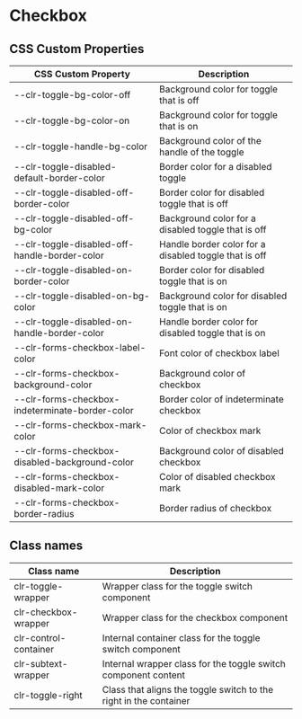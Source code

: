 # Checkbox

## CSS Custom Properties

| CSS Custom Property                             | Description                                           |
| ----------------------------------------------- | ----------------------------------------------------- |
| --clr-toggle-bg-color-off                       | Background color for toggle that is off               |
| --clr-toggle-bg-color-on                        | Background color for toggle that is on                |
| --clr-toggle-handle-bg-color                    | Background color of the handle of the toggle          |
| --clr-toggle-disabled-default-border-color      | Border color for a disabled toggle                    |
| --clr-toggle-disabled-off-border-color          | Border color for disabled toggle that is off          |
| --clr-toggle-disabled-off-bg-color              | Background color for a disabled toggle that is off    |
| --clr-toggle-disabled-off-handle-border-color   | Handle border color for a disabled toggle that is off |
| --clr-toggle-disabled-on-border-color           | Border color for disabled toggle that is on           |
| --clr-toggle-disabled-on-bg-color               | Background color for disabled toggle that is on       |
| --clr-toggle-disabled-on-handle-border-color    | Handle border color for disabled toggle that is on    |
| --clr-forms-checkbox-label-color                | Font color of checkbox label                          |
| --clr-forms-checkbox-background-color           | Background color of checkbox                          |
| --clr-forms-checkbox-indeterminate-border-color | Border color of indeterminate checkbox                |
| --clr-forms-checkbox-mark-color                 | Color of checkbox mark                                |
| --clr-forms-checkbox-disabled-background-color  | Background color of disabled checkbox                 |
| --clr-forms-checkbox-disabled-mark-color        | Color of disabled checkbox mark                       |
| --clr-forms-checkbox-border-radius              | Border radius of checkbox                             |

## Class names

| Class name            | Description                                                       |
| --------------------- | ----------------------------------------------------------------- |
| clr-toggle-wrapper    | Wrapper class for the toggle switch component                     |
| clr-checkbox-wrapper  | Wrapper class for the checkbox component                          |
| clr-control-container | Internal container class for the toggle switch component          |
| clr-subtext-wrapper   | Internal wrapper class for the toggle switch component content    |
| clr-toggle-right      | Class that aligns the toggle switch to the right in the container |
